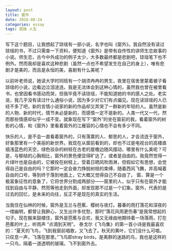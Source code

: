 ```yaml
---
layout: post
title: 窗外
date: 2016-08-24
categories: essay
tags: 孤独 人生
---
```


写下这个题目，让我想起了琼瑶有一部小说，名字也叫《窗外》。我自然没有读过琼瑶的书，不过只需查一下资料，便知道《窗外》是带有自传性的讲师生恋故事的小说。师生恋，古今中外成功的例子太少，大多数最终都是悲剧吧，琼瑶笔下也不例外。然而我却是喜欢这种悲剧（虽然一点也不希望发生在自己的身上），唯有悲剧才是美的，而且是永恒的美，喜剧有什么美呢？

以前听老师说，她读大学时同班有一个胡须冉冉的男生，夜里在宿舍里蒙着被子看琼瑶的小说，边看边泣泪涟涟。我是无法体会到这种心情的，虽然我也曾在被里看书，也曾因看书感动而哭，但我毕竟不读琼瑶，不能知道她的书的感人之处。老实说，我几乎没有读过什么通俗小说，因为多少对它们有点偏见。现在读琼瑶的人已经不多了吧，新的言情小说家的新的作品却又弄哭了一群新的年轻的人。虽然是新的人物、新的时代，情节未必是新的，而感情一定不是新的。人类一代又一代，然而那些情感却似乎一成不变。就象现在写下“窗外”的坐在窗前的我，看着窗外的树影的心情，和《窗外》里看着窗外的江雁容的心情也不会有多少不同。

快乐的人，是不会一直看着窗外的，只有落寞的人、郁思的人，才会流连于窗外，好象那里有一个美丽的新世界。我现在从窗前看到的，却也不过是电视台的高楼直插浅蓝色的天空，绿色驳杂的树枝在古老的屋檐边随风摆动，哪里有什么美呢？可是，与郁结的心胸相比，窗外的景色便显得旷达了，或者是自由的。我竟然觉得一片绿叶也是自由的，它被拴在树枝上，受着日晒风吹雨淋，但假如它有思想，会觉得自己是自由的吗？它那时一定会奋力挣脱树枝的束缚，随着西风飞舞，并高喊着自由的口号，等到终于落到地面上，它大概又觉得自己不自由了。 窗，算是一个极富象征性的意象了，它将世界分割成两部分——窗里的人，似乎只有在窗外才能找到自由与平静，然而等他走到外面，却发现那不过是一个幻象。窗外，代表的是过去的回忆，是未来的向往，反正不是现在的真实的生活。

当我住在仙林的时候，窗外是玉兰与芭蕉、樱树与夜灯。暮春的雨打落花和深夜的一缕幽明，都曾让我醉心，又生出许多忧愁，那时“落花风雨更伤春”是我常想起的句子。现在搬来鼓楼住，窗外是芭蕉与合欢，我又无缘由地期待着一场落雨，打在芭蕉的叶上，听雨声 “点滴到天明”。 泰戈尔《飞鸟集》的第一首小诗是我最喜欢的：“夏天的飞鸟，飞到我窗前唱歌，又飞去了。秋天的黄叶，它们没什么可唱，只叹息一声，飞落在那里。”飞鸟即stray birds，是离群的迷路的鸟，我也是这样的一只鸟，隔着一道透明的玻璃，飞不到窗外去。
